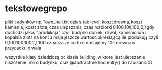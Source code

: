# tekstowegrepo

pliki budynków np
Town_hall.txt działa tak
level, koszt drewna, koszt kamienia, koszt złota, czas ulepszania, czas rozbiorki
0,100,100,100,2,1
gdy dochodzi jakas "produkcja" czyli budynki domek, drwal, kamieniolom i kopalnia zlota na koncu maja jeszcze wartosc okreslającą ile produkują czyli
0,100,100,100,2,1,100 oznacza ze co ture dostajemy 100 drewna w przypadku drwala

wszystkie klasy dziedziczą po klasie building, w ktorej jest ulepszanie niszczenie info o budynku, oraz @abstractmethod entry() do napisania :D
